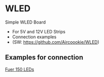 # WLED
Simple WLED Board
 - For 5V and 12V LED Strips
 - Connection examples
 - (SW: https://github.com/Aircoookie/WLED)

## Examples for connection
[Fuer 150 LEDs](V2/WLED_V2_150.jpg/)
